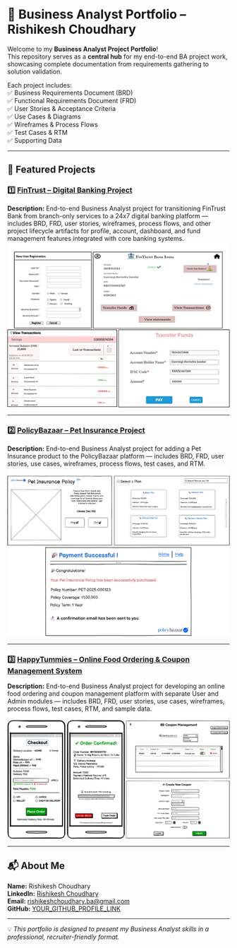 # 📂 Business Analyst Portfolio – Rishikesh Choudhary

Welcome to my **Business Analyst Project Portfolio**!  
This repository serves as a **central hub** for my end-to-end BA project work, showcasing complete documentation from requirements gathering to solution validation.

Each project includes:  
✅ Business Requirements Document (BRD)  
✅ Functional Requirements Document (FRD)  
✅ User Stories & Acceptance Criteria  
✅ Use Cases & Diagrams  
✅ Wireframes & Process Flows  
✅ Test Cases & RTM  
✅ Supporting Data

---

## 📌 Featured Projects

### 1️⃣ [FinTrust – Digital Banking Project](https://github.com/YOUR_USERNAME/FinTrust-Digital-Banking-Project)
**Description:** End-to-end Business Analyst project for transitioning FinTrust Bank from branch-only services to a 24x7 digital banking platform — includes BRD, FRD, user stories, wireframes, process flows, and other project lifecycle artifacts for profile, account, dashboard, and fund management features integrated with core banking systems.  
![FinTrust Banner](https://github.com/Rishi-BA/FinTrust-digital-banking-project/blob/main/4_Wireframes/FinTrust_Banner.png)

---

### 2️⃣ [PolicyBazaar – Pet Insurance Project](https://github.com/YOUR_USERNAME/PolicyBazaar-Pet-Insurance-Project)
**Description:** End-to-end Business Analyst project for adding a Pet Insurance product to the PolicyBazaar platform — includes BRD, FRD, user stories, use cases, wireframes, process flows, test cases, and RTM.  
![PolicyBazaar Banner](https://github.com/Rishi-BA/PolicyBazaar-pet-insurance-project/blob/main/5_Wireframes/PolicyBazaar_Banner.png)

---

### 3️⃣ [HappyTummies – Online Food Ordering & Coupon Management System](https://github.com/YOUR_USERNAME/HappyTummies-Online-Food-Ordering-and-Coupon-Management-System)
**Description:** End-to-end Business Analyst project for developing an online food ordering and coupon management platform with separate User and Admin modules — includes BRD, FRD, user stories, use cases, wireframes, process flows, test cases, RTM, and sample data.  
![HappyTummies Banner](https://github.com/Rishi-BA/HappyTummies-digital-payments-project/blob/main/5_Wireframes/HappyTummies_Banner.png)

---

## 📬 About Me
**Name:** Rishikesh Choudhary  
**LinkedIn:** [Rishikesh Choudhary](https://www.linkedin.com/in/rishikesh-choudhary-ba-166100377)  
**Email:** rishikeshchoudhary.ba@gmail.com  
**GitHub:** [YOUR_GITHUB_PROFILE_LINK](https://github.com/Rishi-BA)

---

💡 *This portfolio is designed to present my Business Analyst skills in a professional, recruiter-friendly format.*
